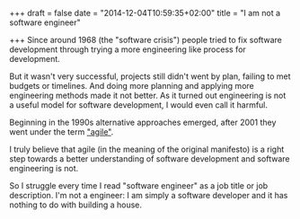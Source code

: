 +++
draft = false
date = "2014-12-04T10:59:35+02:00"
title = "I am not a software engineer"

+++
Since around 1968 (the "software crisis") people tried to fix software development through trying a more engineering like process for development. 

But it wasn't very successful, projects still didn't went by plan, failing to met budgets or timelines. And doing more planning and applying more engineering methods made it not better. As it turned out engineering is not a useful model for software development, I would even call it harmful. 

Beginning in the 1990s alternative approaches emerged, after 2001 they went under the term ["agile"](http://agilemanifesto.org/).

I truly believe that agile (in the meaning of the original manifesto) is a right step towards a better understanding of software development and software engineering is not.

So I struggle every time I read "software engineer" as a job title or job description. I'm not a engineer: I am simply a software developer and it has nothing to do with building a house.


